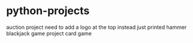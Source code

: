 # python-projects
auction project
need to add a logo at the top instead just printed hammer
blackjack game project card game
